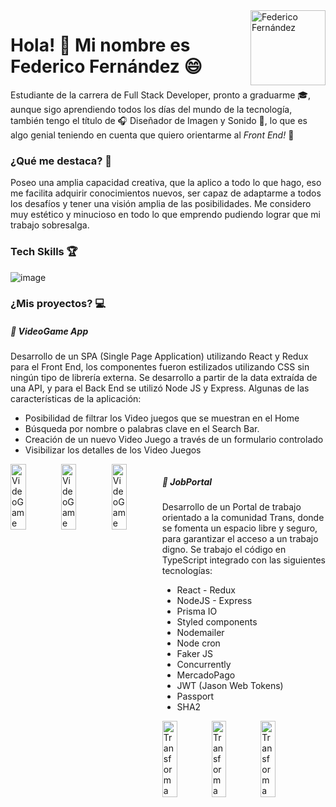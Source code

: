 <img width=120px align="right" src=https://user-images.githubusercontent.com/86571084/149678632-d69b2ab0-19da-460a-82e3-293d968f624a.png alt='Federico Fernández'>

# Hola! 👋 Mi nombre es Federico Fernández 😄

Estudiante de la carrera de Full Stack Developer, pronto a graduarme 🎓, aunque sigo aprendiendo todos los días del mundo de la tecnología, también tengo el título de 🎧 Diseñador de Imagen y Sonido 🎥, lo que es algo genial teniendo en cuenta que quiero orientarme al _Front End!_ 🌠

### ¿Qué me destaca? 🏅

Poseo una amplia capacidad creativa, que la aplico a todo lo que hago, eso me facilita adquirir conocimientos nuevos, ser capaz de adaptarme a todos los desafíos y tener una visión amplia de las posibilidades. Me considero muy estético y minucioso en todo lo que emprendo pudiendo lograr que mi trabajo sobresalga.

### Tech Skills 🏆

![image](https://user-images.githubusercontent.com/86571084/149678060-9d3cf5c9-bc5e-46d0-900d-0382e97d6a14.png)

### ¿Mis proyectos? 💻

##### 👾 VideoGame App

Desarrollo de un SPA (Single Page Application) utilizando React y Redux para el Front End, los componentes fueron estilizados utilizando CSS sin ningún tipo de librería externa. Se desarrollo a partir de la data extraída de una API, y para el Back End se utilizó Node JS y Express. Algunas de las características de la aplicación:
- Posibilidad de filtrar los Video juegos que se muestran en el Home
- Búsqueda por nombre o palabras clave en el Search Bar.
- Creación de un nuevo Video Juego a través de un formulario controlado
- Visibilizar los detalles de los Video Juegos

<div style="display: flex">
<img width=30.3% src=https://user-images.githubusercontent.com/86571084/149676832-67557379-8519-40b6-87de-4dbe726671dc.png alt='VideoGame'>
<img width=30% src=https://user-images.githubusercontent.com/86571084/149676974-37bb84ab-fe48-4eef-a5f1-476bedb34fa8.png alt='VideoGame'>
<img width=30% src=https://user-images.githubusercontent.com/86571084/149677248-30ee6d85-29cb-4636-9ed4-9f035f5d6ff2.png alt='VideoGame'>
<div/>

  

##### 💼 JobPortal

Desarrollo de un Portal de trabajo orientado a la comunidad Trans, donde se fomenta un espacio libre y seguro, para garantizar el acceso a un trabajo digno. Se trabajo el código en TypeScript integrado con las siguientes tecnologías:
  - React - Redux
  - NodeJS - Express
  - Prisma IO
  - Styled components
  - Nodemailer
  - Node cron
  - Faker JS
  - Concurrently
  - MercadoPago
  - JWT (Jason Web Tokens)
  - Passport
  - SHA2
  
<div style="display: flex">
<img width=30.3% src=https://user-images.githubusercontent.com/86571084/154174566-fcb75746-9a08-4ef7-a7d7-7cf2fd5ea8cb.png alt='Transforma'>
<img width=30% src=https://user-images.githubusercontent.com/86571084/154174659-dbc24037-e03b-4409-a54a-9632b19b1d50.png alt='Transforma'>
<img width=30% src=https://user-images.githubusercontent.com/86571084/154174703-642b659a-6033-4daf-9628-b95cf28aa172.png alt='Transforma'>
<div/>

